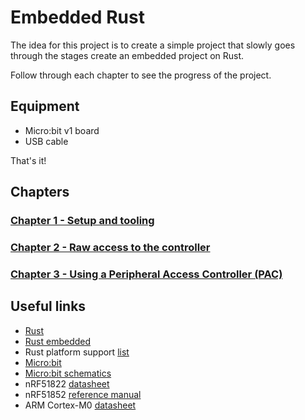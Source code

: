 # Embedded Rust

The idea for this project is to create a simple project that slowly goes through the stages create an embedded project on Rust.

Follow through each chapter to see the progress of the project.

## Equipment

- Micro:bit v1 board
- USB cable

That's it!

## Chapters

### [Chapter 1 - Setup and tooling](chapter1/README.md)

### [Chapter 2 - Raw access to the controller](chapter2/README.md)

### [Chapter 3 - Using a Peripheral Access Controller (PAC)](chapter3/README.md)

## Useful links

- [Rust](https://www.rust-lang.org/)
- [Rust embedded](https://rust-embedded.github.io/book/)
- Rust platform support [list](https://forge.rust-lang.org/platform-support.html)
- [Micro:bit](https://microbit.org/hardware/1-3-revision/)
- [Micro:bit schematics](https://github.com/bbcmicrobit/hardware/blob/master/V1.3B/SCH_BBC-Microbit_V1.3B.pdf]=)
- nRF51822 [datasheet](https://infocenter.nordicsemi.com/pdf/nRF51822_PS_v3.4.pdf?cp=6_4_0_0)
- nRF51852 [reference manual](https://infocenter.nordicsemi.com/pdf/nRF51_RM_v3.0.1.pdf)
- ARM Cortex-M0 [datasheet](https://developer.arm.com/Processors/Cortex-M4)
